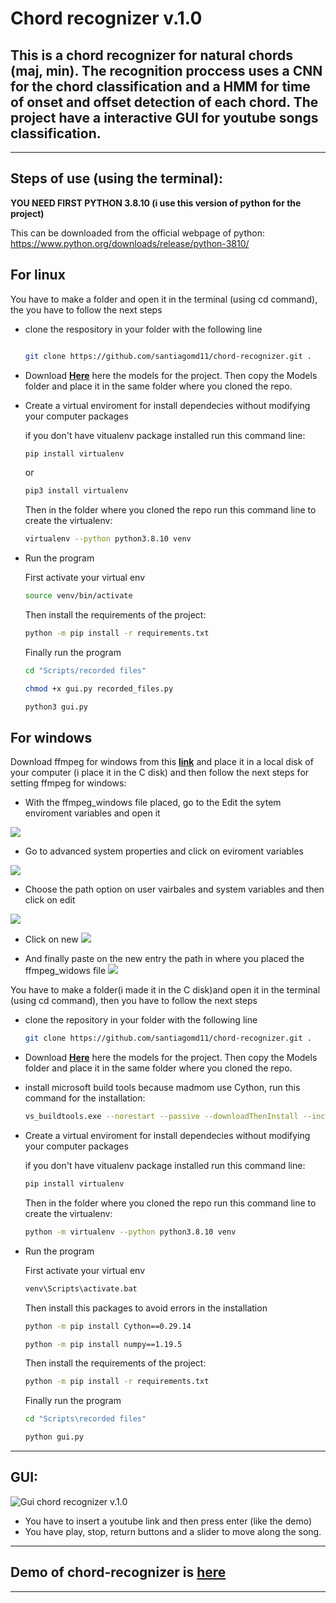 # Chord recognizer v.1.0

## This is a chord recognizer for natural chords (maj, min). The recognition proccess uses a CNN for the chord classification and a HMM for time of onset and offset  detection of each chord. The project have a interactive GUI for youtube songs classification.

---
## **Steps of use (using the terminal)**:

**YOU NEED FIRST PYTHON 3.8.10 (i use this version of python for the project)**

This can be downloaded from the official webpage of python: https://www.python.org/downloads/release/python-3810/


## For linux
You have to make a folder and open it in the terminal (using cd command), the you have to follow the next steps

* clone the respository in your folder with the following line


    ```bash

    git clone https://github.com/santiagomd11/chord-recognizer.git .

    ```

*  Download **[Here](https://drive.google.com/drive/folders/19NX9zFIGRTnaMxOJRTUrqHzicNxPMeMS?usp=sharing)** here the models for the project. Then copy the Models folder and place it in the same folder where you cloned the repo.

* Create a virtual enviroment for install dependecies without modifying your computer packages

    if you don't have vitualenv package installed run this command line:


    ```bash
    pip install virtualenv
    ```
    or 
    ```bash
    pip3 install virtualenv
    ```
    Then in the folder where you cloned the repo run this command line to create the virtualenv:

    ```bash
    virtualenv --python python3.8.10 venv
    ```

* Run the program

    First activate your virtual env

    ```bash
    source venv/bin/activate
    ```
    Then install the requirements of the project:
    ```bash
    python -m pip install -r requirements.txt
    ``` 

    Finally run the program

     ```bash
    cd "Scripts/recorded files"
    ``` 
    ```bash
    chmod +x gui.py recorded_files.py
    ``` 
    ```bash
    python3 gui.py
    ``` 

## For windows

Download ffmpeg for windows from this **[link](https://drive.google.com/drive/folders/1XcaDCQ4I0_MwtHclJ72JXfcqYf2MRr-U?usp=sharing)** and place it in a local disk of your computer (i place it in the C disk) and then follow the next steps for setting ffmpeg for windows:

* With the ffmpeg_windows file placed, go to the Edit the sytem enviroment variables and open it

![](/Images/step1.jpg)

*  Go to advanced system properties and click on eviroment variables

![](/Images/step2.JPG)

* Choose the path option on user vairbales and system variables and then click on edit

![](/Images/step3.jpg)

* Click on new
![](/Images/step4.jpg)

* And finally paste on the new entry the path in where you placed the ffmpeg_widows file
![](/Images/step5.jpg)



You have to make a folder(i made it in the C disk)and open it in the terminal (using cd command), then you have to follow the next steps

* clone the repository in your folder with the following line


    ```bash
    git clone https://github.com/santiagomd11/chord-recognizer.git .
    ```
*  Download **[Here](https://drive.google.com/drive/folders/19NX9zFIGRTnaMxOJRTUrqHzicNxPMeMS?usp=sharing)** here the models for the project. Then copy the Models folder and place it in the same folder where you cloned the repo.

* install microsoft build tools because madmom use Cython, run this command for the installation:
    ```bash
    vs_buildtools.exe --norestart --passive --downloadThenInstall --includeRecommended --add Microsoft.VisualStudio.Workload.NativeDesktop --add Microsoft.VisualStudio.Workload.VCTools --add Microsoft.VisualStudio.Workload.MSBuildTools
    ``` 

* Create a virtual enviroment for install dependecies without modifying your computer packages

    if you don't have vitualenv package installed run this command line:


    ```bash
    pip install virtualenv
    ```
    Then in the folder where you cloned the repo run this command line to create the virtualenv:

    ```bash
    python -m virtualenv --python python3.8.10 venv
    ```

* Run the program

    First activate your virtual env
    ```bash
    venv\Scripts\activate.bat
    ```
    Then install this packages to avoid errors in the installation
    ```bash
    python -m pip install Cython==0.29.14
    ```
    ```bash
    python -m pip install numpy==1.19.5
    ``` 
    Then install the requirements of the project:
    ```bash
    python -m pip install -r requirements.txt
    ``` 

    Finally run the program

     ```bash
    cd "Scripts\recorded files"
    ``` 
    ```bash
    python gui.py
    ``` 
---
## **GUI**:
![Gui chord recognizer v.1.0](/Images/gui_img.png)

* You have to insert a youtube link and then press enter (like the demo)
* You have play, stop, return buttons and a slider to move along the song.

---

## **Demo of chord-recognizer is** **[here](https://youtu.be/3b4xgkvJZRE)**


---
